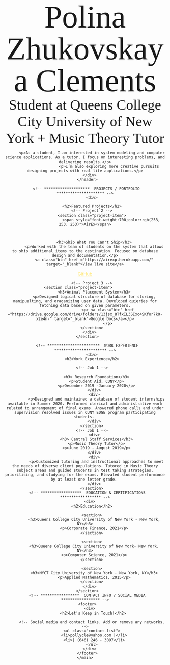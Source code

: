 
<html>
<style>
/*
COLOR PALETTE
https://coolors.co/f7fff7-343434-2f3061-ffe66d-a1c6d7
#F7FFF7 - almost white
#343434 - dark gray - almost black
#2F3061 - blue dark
#FFE66D - yellow
#A1C6D7 - blue light
*/


/* Global styles
------------------------------------*/
html {
  box-sizing: border-box;
}
*, *:before, *:after {
  box-sizing: inherit;
}

body {
  color: #343434;
  margin: 0;
  padding: 0;
  font-family: 'Montserrat', sans-serif;
  font-size: 15px;
  line-height: 1.5;
}
img {
  width: 300px;
}
a {
  color: #FFE66D;
}
a:hover {
  text-decoration: none;
}
h1, h2 {
  font-family: 'Caveat', cursive;
  font-weight: 400;
  margin: 0;
}
h1 {
  font-size: 100px;
  line-height: 1;
}
h2 {
  font-size: 45px;
}

.content-wrap {
  max-width: 800px;
  width: 85%;
  margin: 0 auto;
  padding: 60px 0;
}
.item-details h3 {
  margin-bottom: 0;
}
.item-details h3 + p {
  font-style: italic;
}
.item-details h3 ~ p {
  margin: 0;
}
.divider > section {
  overflow: hidden;
  border-bottom: 1px dashed #343434;
  padding: 25px 0;
}
.divider > section:last-of-type {
  border: none;
}


/* Profile
------------------------------------*/
header {
  background: #2F3061;
  color: #F7FFF7;
}


/* Projects
------------------------------------*/
.projects {
  background: #F7FFF7;
}
.projects a {
  color: #2F3061;
}
.projects .btn {
  background: #2F3061;
  color: #F7FFF7;
  text-decoration: none;
  padding: 8px;
  border-radius: 4px;
  display: inline-block;
}
.projects .btn:hover {
  background: rgba(47,48,97,80%);
}
.project-item h3 {
  margin-top: 0;
}



/* Work Experience
------------------------------------*/
.work-experience {
  background: #A1C6D7;
}



/* Education
------------------------------------*/
.education {
  background-image: url(../images/joanna-kosinska-unsplash.jpg);
  background-position: top right;
  background-size: cover;
  padding-bottom: 100px;
}
.education p {
  width: 60%;
}


/* Contact Info
------------------------------------*/
footer {
  background: #343434;
  color: #F7FFF7;
}
.contact-list {
  list-style-type: none;
  padding: 0;
}
.contact-list a {
  padding: 5px;
  display: inline-block;
}


/* Responsive
------------------------------------*/
@media screen and (min-width: 750px) {

  header, footer {
    text-align: center;
  }

  .project-item img {
    float: left;
    margin-right: 20px;
  }

  .job-item {
    display: grid;
    grid-template-columns: 1fr 2fr;
    column-gap: 20px;
  }

  .contact-list {
    display: flex;
    justify-content: center;
  }
  .contact-list a {
    padding: 15px;
  }
}

@media screen and (max-width: 749px) {
  h1 {
    font-size: 75px;
    line-height: 0.9;
    margin-bottom: 20px;
  }
  h2 {
    line-height: 1;
  }
}
</style>
<html lang="en">
  <head>
    <meta charset="UTF-8">
    <meta name="viewport" content="width=device-width, initial-scale=1.0">
    <title>Polina Zhukovskaya Clements, Student at Queens College + Music Theory Tutor</title>
     <link href="https://fonts.googleapis.com/css?family=Caveat|Montserrat:400,600&display=swap" rel="stylesheet">
    <link rel="stylesheet" href="css/styles.css">
  </head>
  <body>
    <main>
      <!-- ***********************  ABOUT / PROFILE  *********************** -->
      <header>
           <div>
          <h1>Polina Zhukovskaya Clements</h1>
          <h2>Student at Queens College City University of New York + Music Theory Tutor</h2>

          <p>As a student, I am interested in system modeling and computer science applications. As a tutor, I focus on interesting problems, and delivering results.</p>
						 <p>I’m also exploring more creative pursuits designing projects with real life applications.</p>
        </div>
      </header>

     <!-- ********************  PROJECTS / PORTFOLIO  ********************* -->
          <div>
           
          <h2>Featured Projects</h2>
          <!-- Project 2 -->
          <section class="project-item">
						   <span style="font-weight:700;color:rgb(253, 253, 253)">AirEx</span>
    
   

            <h3>Ship What You Can't Ship</h3>
            <p>Worked with the team of students on the system that allows to ship additional items to the destination. Focused on database design and documentation.</p>
            <a class="btn" href ="https://airexp.herokuapp.com/" target="_blank">View live site</a>
<a class="btn" href ="https://github.com/smilank3/airport_ship" target="_blank">GitHub</a>
          </section>

          <!-- Project 3 -->
          <section class="project-item">			
            <h3>Animal Placement System</h3>
            <p>Designed logical structure of database for storing, manipualting, and oraganizing user data. Developed quieries for fetching data based on given parameters.
						<p>	<a class="btn" href ="https://drive.google.com/drive/folders/13jsx_8TfxIL3SIxo4SKfor7kO-x2e4n-" target="_blank">Google Docs</a></p>
						</p>
          </section>
        </div>
      </section>

      <!-- ***********************  WORK EXPERIENCE  *********************** -->
          <div>
          <h2>Work Experience</h2>

          <!-- Job 1 -->
    
              <h3> Research Foundation</h3>
              <p>Student Aid, CUNY</p>
              <p>December 2019 -January 2020</p>
            </div>
            <div>
              <p>Designed and maintained a database of student internships available in Summer 2020. Performed clerical and administrative work related to arrangement of final exams. Answered phone calls and under supervision resolved issues in CUNY EDGE program participating students. 
            </div>
          </section>
          <!-- Job 1 -->
            <div>
              <h3> Central Staff Services</h3>
              <p>Music Theory Tutor</p>
              <p>June 2019 - August 2019</p>
            </div>
            <div>
              <p>Customized tutoring and instructional approaches to meet the needs of diverse client populations. Tutored in Music Theory subject areas and guided students in test taking strategies, prioritising, and studying for the exams. Elevated student performance by at least one letter grade. 
            </div>
          </section>
      <!-- ******************  EDUCATION & CERTIFICATIONS ****************** -->
        <div>
          <h2>Education</h2>

          <section>
            <h3>Queens College City University of New York - New York, NY</h3>
            <p>Corporate Finance, 2021</p>
          </section>

          <section>
            <h3>Queens College City University of New York- New York, NY</h3>
            <p>Computer Science, 2021</p>
          </section>

          <section>
            <h3>NYCT City University of New York - New York, NY</h3>
            <p>Applied Mathematics, 2015</p>
          </section>
        </div>
      </section>
      <!-- *****************  CONTACT INFO / SOCIAL MEDIA  ***************** -->
      <footer>
        <div>
           <h2>Let's Keep in Touch!</h2>

          <!-- Social media and contact links. Add or remove any networks. -->
          <ul class="contact-list">
            <li>pollycle@yahoo.com |</li>
            <li>| (646) 246 - 3097</li>
          </ul>
        </div>
      </footer>
    </main>
  </body>
</html>

